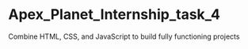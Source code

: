 # Apex_Planet_Internship_task_4
Combine HTML, CSS, and JavaScript to build fully functioning projects
